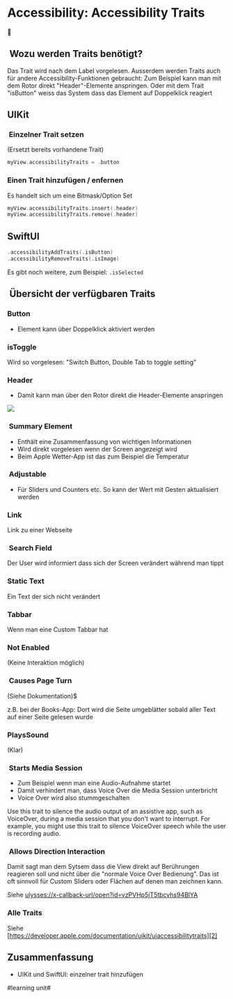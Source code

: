 # Accessibility: Accessibility Traits
🦮 


##  Wozu werden Traits benötigt?
Das Trait wird nach dem Label vorgelesen. Ausserdem werden Traits auch für andere Accessibility-Funktionen gebraucht: Zum Beispiel kann man mit dem Rotor direkt "Header"-Elemente anspringen. Oder mit dem Trait "isButton" weiss das System dass das Element auf Doppelklick reagiert

## UIKit

###  Einzelner Trait setzen

(Ersetzt bereits vorhandene Trait)
```swift
myView.accessibilityTraits = .button
```

### Einen Trait hinzufügen / enfernen

Es handelt sich um eine Bitmask/Option Set

```swift
myView.accessibilityTraits.insert(.header)
myView.accessibilityTraits.remove(.header)
```


## SwiftUI

```swift
.accessibilityAddTraits(.isButton)
.accessibilityRemoveTraits(.isImage)
```

Es gibt noch weitere, zum Beispiel: `.isSelected`

##  Übersicht der verfügbaren Traits

### Button
- Element kann über Doppelklick aktiviert werden

### isToggle
Wird so vorgelesen:
"Switch Button, Double Tab to toggle setting"

### Header
- Damit kann man über den Rotor direkt die Header-Elemente anspringen

![][image-1]

###  Summary Element
- Enthält eine Zusammenfassung von wichtigen Informationen
- Wird direkt vorgelesen wenn der Screen angezeigt wird
- Beim Apple Wetter-App ist das zum Beispiel die Temperatur

###  Adjustable
- Für Sliders und Counters etc. So kann der Wert mit Gesten aktualisiert werden

### Link

Link zu einer Webseite


###  Search Field

Der User wird informiert dass sich der Screen verändert während man tippt

### Static Text

Ein Text der sich nicht verändert

### Tabbar

Wenn man eine Custom Tabbar hat

### Not Enabled

(Keine Interaktion möglich)


###  Causes Page Turn
(Siehe Dokumentation)$

z.B. bei der Books-App: Dort wird die Seite umgeblätter sobald aller Text auf einer Seite gelesen wurde


### PlaysSound

(Klar)

###  Starts Media Session
- Zum Beispiel wenn man eine Audio-Aufnahme startet
- Damit verhindert man, dass Voice Over die Media Session unterbricht
- Voice Over wird also stummgeschalten


Use this trait to silence the audio output of an assistive app, such as VoiceOver, during a media session that you don't want to interrupt. For example, you might use this trait to silence VoiceOver speech while the user is recording audio.

###  Allows Direction Interaction

Damit sagt man dem Sytsem dass die View direkt auf Berührungen reagieren soll und nicht über die "normale Voice Over Bedienung". Das ist oft sinnvoll für Custom Sliders oder Flächen auf denen man zeichnen kann.

Siehe [ulysses://x-callback-url/open?id=vzPVHp5jT5tbcvhs94BlYA][1]


### Alle Traits
Siehe [https://developer.apple.com/documentation/uikit/uiaccessibilitytraits][2]

## Zusammenfassung
- UIKit und SwiftUI: einzelner trait hinzufügen

[1]:	ulysses://x-callback-url/open?id=vzPVHp5jT5tbcvhs94BlYA
[2]:	https://developer.apple.com/documentation/uikit/uiaccessibilitytraits

[image-1]:	assets/Bildschirmfoto%202024-01-30%20um%2021.25.51.jpeg

#learning unit#